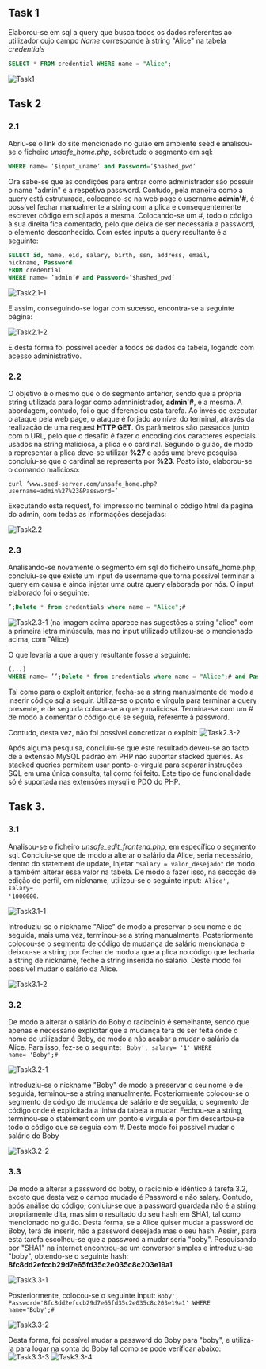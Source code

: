 ## Task 1

Elaborou-se em sql a query que busca todos os dados referentes ao utilizador cujo campo *Name* corresponde à string "Alice" na tabela *credentials*
```sql
SELECT * FROM credential WHERE name = "Alice";
```
![Task1](Docs/Task1.png)

## Task 2

### 2.1
Abriu-se o link do site mencionado no guião em ambiente seed e analisou-se o ficheiro *unsafe_home.php*, sobretudo o segmento em sql: 

 ```sql 
 WHERE name= ’$input_uname’ and Password=’$hashed_pwd’ 
 ```

 Ora sabe-se que as condições para entrar como administrador são possuir o name "admin" e a respetiva password. Contudo, pela maneira como a query está estruturada, colocando-se na web page o username **admin'#**, é possível fechar manualmente a string com a plica e consequentemente escrever código em sql após a mesma. Colocando-se um #, todo o código à sua direita fica comentado, pelo que deixa de ser necessária a password, o elemento desconhecido. Com estes inputs a query resultante é a seguinte:

```sql
SELECT id, name, eid, salary, birth, ssn, address, email,
nickname, Password
FROM credential
WHERE name= ’admin’# and Password=’$hashed_pwd’ 
```
![Task2.1-1](Docs/Task2.1-ExploitString.png)

E assim, conseguindo-se logar com sucesso, encontra-se a seguinte página:

![Task2.1-2](Docs/Task2.1-Success.png)

E desta forma foi possível aceder a todos os dados da tabela, logando com acesso administrativo.

### 2.2
O objetivo é o mesmo que o do segmento anterior, sendo que a própria string utilizada para logar como admninistrador, **admin'#**, é a mesma. A abordagem, contudo, foi o que diferenciou esta tarefa. Ao invés de executar o ataque pela web page, o ataque é forjado ao nível do terminal, através da realização de uma request **HTTP GET**. Os parâmetros são passados junto com o URL, pelo que o desafio é fazer o encoding dos caracteres especiais usados na string maliciosa, a plica e o cardinal. Segundo o guião, de modo a representar a plica deve-se utilizar **%27** e após uma breve pesquisa concluíu-se que o cardinal se representa por **%23**. Posto isto, elaborou-se o comando malicioso:

```shell
curl ’www.seed-server.com/unsafe_home.php?username=admin%27%23&Password=’
```

Executando esta request, foi impresso no terminal o código html da página do admin, com todas as informações desejadas:

![Task2.2](Docs/Task2.2.png)


### 2.3
Analisando-se novamente o segmento em sql do ficheiro unsafe_home.php, concluiu-se que existe um input de username que torna possível terminar a query em causa e ainda injetar uma outra query elaborada por nós. O input elaborado foi o seguinte:
```sql
’;Delete * from credentials where name = "Alice";#
```

![Task2.3-1](Docs/Task2.3-Attempt.png)
(na imagem acima aparece nas sugestões a string "alice" com a primeira letra minúscula, mas no input utilizado utilizou-se o mencionado acima, com "Alice)


O que levaria a que a query resultante fosse a seguinte:
```sql
(...)
WHERE name= ’’;Delete * from credentials where name = "Alice";# and Password=’$hashed_pwd’ 
```

Tal como para o exploit anterior, fecha-se a string manualmente de modo a inserir código sql a seguir. Utiliza-se o ponto e vírgula para terminar a query presente, e de seguida coloca-se a query maliciosa. Termina-se com um # de modo a comentar o código que se seguia, referente à password.

Contudo, desta vez, não foi possível concretizar o exploit:
![Task2.3-2](Docs/Task2.3-Failure.png)


Após alguma pesquisa, concluiu-se que este resultado deveu-se ao facto de 
a extensão MySQL padrão em PHP não suportar stacked queries. As stacked queries permitem usar ponto-e-vírgula para separar instruções SQL em uma única consulta, tal como foi feito. Este tipo de funcionalidade só é suportada nas extensões mysqli e PDO do PHP.


## Task 3.

### 3.1 

Analisou-se o ficheiro *unsafe_edit_frontend.php*, em específico o segmento sql. Concluiu-se que de modo a alterar o salário da Alice, seria necessário, dentro do statement de update, injetar <code>"salary = valor_desejado"</code> de modo a também alterar essa valor na tabela.
De modo a fazer isso, na seccção de edição de perfil, em nickname, utilizou-se o seguinte input:<code> Alice', salary= '1000000</code>.

![Task3.1-1](Docs/Task3.1-ExploitString.png)


Introduziu-se o nickname "Alice" de modo a preservar o seu nome e de seguida, mais uma vez, terminou-se a string manualmente. Posteriormente colocou-se o segmento de código de mudança de salário mencionada e deixou-se a string por fechar de modo a que a plica no código que fecharia a string de nickname, feche a string inserida no salário. Deste modo foi possível mudar o salário da Alice.

![Task3.1-2](Docs/Task3.1-Success.png)


### 3.2
De modo a alterar o salário do Boby o raciocínio é semelhante, sendo que apenas é necessário explicitar que a mudança terá de ser feita onde o nome do utilizador é Boby, de modo a não acabar a mudar o salário da Alice. Para isso, fez-se o seguinte:
<code> Boby', salary= '1' WHERE name= 'Boby';#</code>

![Task3.2-1](Docs/Task3.2-ExploitString.png)

Introduziu-se o nickname "Boby" de modo a preservar o seu nome e de seguida, terminou-se a string manualmente. Posteriormente colocou-se o segmento de código de mudança de salário e de seguida, o segmento de código onde é explicitada a linha da tabela a mudar. Fechou-se a string, terminou-se o statement com um ponto e vírgula e por fim descartou-se todo o código que se seguia com #. Deste modo foi possível mudar o salário do Boby

![Task3.2-2](Docs/Task3.2-Success.png)


### 3.3
De modo a alterar a password do boby, o racícinio é idêntico à tarefa 3.2, exceto que desta vez o campo mudado é Password e não salary. Contudo, após análise do código, conluiu-se que a password guardada não é a string propriamente dita, mas sim o resultado do seu hash em SHA1, tal como mencionado no guião. Desta forma, se a Alice quiser mudar a password do Boby, terá de inserir, não a password desejada mas o seu hash. Assim, para esta tarefa escolheu-se que a password a mudar seria "boby". Pesquisando por "SHA1" na internet encontrou-se um conversor simples e introduziu-se "boby", obtendo-se o seguinte hash:
**8fc8dd2efccb29d7e65fd35c2e035c8c203e19a1**

![Task3.3-1](Docs/Task3.3-Hash.png)

Posteriormente, colocou-se o seguinte input:
<code>Boby', Password='8fc8dd2efccb29d7e65fd35c2e035c8c203e19a1' WHERE name='Boby';#</code>

![Task3.3-2](Docs/Task3.3-Exploit.png)

Desta forma, foi possível mudar a password do Boby para "boby", e utilizá-la para logar na conta do Boby tal como se pode verificar abaixo:
![Task3.3-3](Docs/Task3.3-Test.png)
![Task3.3-4](Docs/Task3.3-Success.png)


